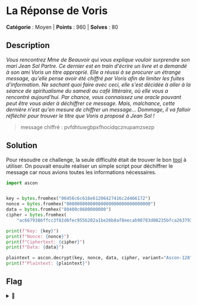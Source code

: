 # La Réponse de Voris

**Catégorie** : Moyen | **Points** : 960 | **Solves** : 80

## Description

*Vous rencontrez Mme de Beauvoir qui vous explique vouloir surprendre son mari Jean Sol Partre. Ce dernier est en train d'écrire un livre et a demandé à son ami Voris un titre approprié. Elle a réussi à se procurer un étrange message, qu'elle pense avoir été chiffré par Voris afin de limiter les fuites d'information. Ne sachant quoi faire avec ceci, elle s'est décidée à aller à la séance de spiritualisme du samedi au café littéraire, où elle vous a rencontré aujourd'hui. Par chance, vous connaissez une oracle pouvant peut être vous aider à déchiffrer ce message. Mais, malchance, cette dernière n'est qu'en mesure de chiffrer un message... Dommage, il va falloir réfléchir pour trouver le titre que Voris a proposé à Jean Sol !*

> message chiffré : pvfdhtuwgbpxfhocidqcznupamzsezp

## Solution

Pour résoudre ce challenge, la seule difficulté était de trouver le bon [tool](https://pypi.org/project/ascon/) à utiliser. On pouvait ensuite réaliser un simple script pour déchiffrer le message car nous avions toutes les informations nécessaires.

```py
import ascon


key = bytes.fromhex("00456c6c616e61206427416c2d466172")
nonce = bytes.fromhex("00000000000000000000000000000000")
data = bytes.fromhex("80400c0600000000")
cipher = bytes.fromhex(
    "ac6679386ffcc3f82d6fec9556202a1be26b8af8eecab98783d08235bfca263793b61997244e785f5cf96e419a23f9b29137d820aab766ce986092180f1f5a690dc7767ef1df76e13315a5c8b04fb782")

print(f"Key: {key}")
print(f"Nonce: {nonce}")
print(f"Ciphertext: {cipher}")
print(f"Data: {data}")

plaintext = ascon.decrypt(key, nonce, data, cipher, variant="Ascon-128")
print(f"Plaintext: {plaintext}")
```

## Flag

<details>
<summary>🚩</summary>

```
404CTF{V3r5_l4_lum1èr3.}
```